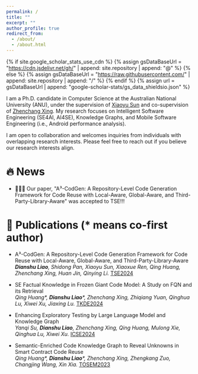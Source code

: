 ```yaml
---
permalink: /
title: ""
excerpt: ""
author_profile: true
redirect_from: 
  - /about/
  - /about.html
---
```


{% if site.google_scholar_stats_use_cdn %}
{% assign gsDataBaseUrl = "https://cdn.jsdelivr.net/gh/" | append: site.repository | append: "@" %}
{% else %}
{% assign gsDataBaseUrl = "https://raw.githubusercontent.com/" | append: site.repository | append: "/" %}
{% endif %}
{% assign url = gsDataBaseUrl | append: "google-scholar-stats/gs_data_shieldsio.json" %}

<span class='anchor' id='about-me'></span>

I am a Ph.D. candidate in Computer Science at the Australian National University (ANU), under the supervision of [Xiaoyu Sun](https://sunxiaobiu.github.io/) and co-supervision of [Zhenchang Xing](https://comp.anu.edu.au/people/zhenchang-xing/). My research focuses on Intelligent Software Engineering (SE4AI, AI4SE), Knowledge Graphs, and Mobile Software Engineering (i.e., Android performance analysis).

I am open to collaboration and welcomes inquiries from individuals with overlapping research interests. Please feel free to reach out if you believe our research interests align.

# 🔥 News
- 🎉🎉🎉 Our paper, "A³-CodGen: A Repository-Level Code Generation Framework for Code Reuse with Local-Aware, Global-Aware, and Third-Party-Library-Aware" was accepted to TSE!!!


# 📝 Publications (* means co-first author)

- A³-CodGen: A Repository-Level Code Generation Framework for Code Reuse with Local-Aware, Global-Aware, and Third-Party-Library-Aware<br>
_**Dianshu Liao**, Shidong Pan, Xiaoyu Sun, Xiaoxue Ren, Qing Huang, Zhenchang Xing, Huan Jin, Qinying Li._ [TSE2024](https://ieeexplore.ieee.org/document/10734067)

- SE Factual Knowledge in Frozen Giant Code Model: A Study on FQN and its Retrieval<br>
_Qing Huang*, **Dianshu Liao***, Zhenchang Xing, Zhiqiang Yuan, Qinghua Lu, Xiwei Xu, Jiaxing Lu._ [TKDE2024](https://arxiv.org/abs/2212.08221)

- Enhancing Exploratory Testing by Large Language Model and Knowledge Graph<br>
_Yanqi Su, **Dianshu Liao**, Zhenchang Xing, Qing Huang, Mulong Xie, Qinghua Lu, Xiwei Xu._ [ICSE2024](https://dl.acm.org/doi/abs/10.1145/3597503.3639157)

- Semantic-Enriched Code Knowledge Graph to Reveal Unknowns in Smart Contract Code Reuse<br>
  _Qing Huang*, **Dianshu Liao***, Zhenchang Xing, Zhengkang Zuo, Changjing Wang, Xin Xia._ [TOSEM2023](https://dl.acm.org/doi/10.1145/3597206)





